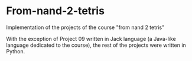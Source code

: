 # From-nand-2-tetris
Implementation of the projects of the course "from nand 2 tetris"

With the exception of Project 09 written in Jack language (a Java-like language dedicated to the course), the rest of the projects were written in Python.
